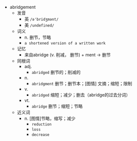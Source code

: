 - abridgement
  - 发音
    - 英 `/ə'bridʒmənt/`
    - 美 `/undefined/`
  - 词义
    - n. 删节，节略
    - `a shortened version of a written work `
  - 记忆
    - 来自abridge (v. 削减， 删节) + ment → 删节
  - 同根词
    - adj.
      - `abridged` 删节的；削减的
    - n.
      - `abridgment` 删节；删节本；[图情] 文摘；缩短；限制
    - v.
      - `abridged` 缩短；减少；删去（abridge的过去分词）
    - vt.
      - `abridge` 删节；缩短；节略
  - 近义词
    - n. [图情]节略，缩写；减少
      - `reduction`
      - `loss`
      - `decrease`
